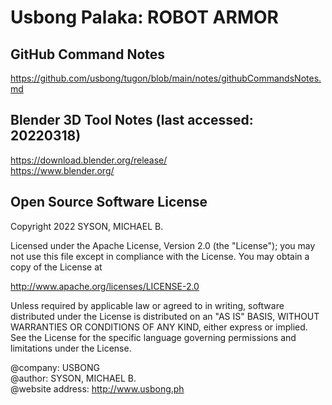 # Usbong Palaka: ROBOT ARMOR

## GitHub Command Notes
https://github.com/usbong/tugon/blob/main/notes/githubCommandsNotes.md

## Blender 3D Tool Notes (last accessed: 20220318)
https://download.blender.org/release/<br/>
https://www.blender.org/

## Open Source Software License
Copyright 2022 SYSON, MICHAEL B.

Licensed under the Apache License, Version 2.0 (the "License"); you may not use this file except in compliance with the License. You may obtain a copy of the License at

   http://www.apache.org/licenses/LICENSE-2.0
  
Unless required by applicable law or agreed to in writing, software distributed under the License is distributed on an "AS IS" BASIS, WITHOUT WARRANTIES OR CONDITIONS OF ANY KIND, either express or implied. See the License for the specific language governing permissions and limitations under the License.

@company: USBONG<br/>
@author: SYSON, MICHAEL B.<br/>
@website address: http://www.usbong.ph<br/>
